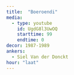 ```yaml
---
title:  "Boeroendi"
media:
  - type: youtube
    id: UgdG8l3UwOQ
    starttime: 99
    endtime: 0
decor: 1987-1989
ankers:
  - Siel Van der Donckt
hour: "laat"
---
```

